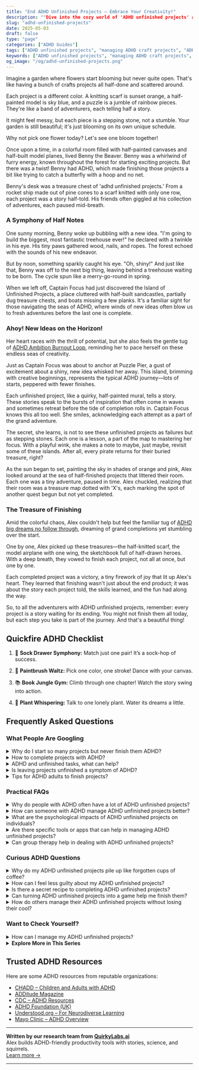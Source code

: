 ```yaml
---
title: "End ADHD Unfinished Projects – Embrace Your Creativity!"
description: ""Dive into the cozy world of 'ADHD unfinished projects' and find solace knowing your creative chaos is a unique kind of beautiful. Let’s bloom together!""
slug: "adhd-unfinished-projects"
date: 2025-05-03
draft: false
type: "page"
categories: ["ADHD Guides"]
tags: ["ADHD unfinished projects", "managing ADHD craft projects", "ADHD and creative blocks", "ADHD project completion tips", "embracing ADHD project chaos", "ADHD motivational strategies", "ADHD and project follow-through"]
keywords: ["ADHD unfinished projects", "managing ADHD craft projects", "ADHD and creative blocks", "ADHD project completion tips", "embracing ADHD project chaos", "ADHD motivational strategies", "ADHD and project follow-through"]
og_image: "/og/adhd-unfinished-projects.png"
---
```


Imagine a garden where flowers start blooming but never quite open. That's like having a bunch of crafts projects all half-done and scattered around.

Each project is a different color. A knitting scarf is sunset orange, a half-painted model is sky blue, and a puzzle is a jumble of rainbow pieces. They're like a band of adventurers, each telling half a story.

It might feel messy, but each piece is a stepping stone, not a stumble. Your garden is still beautiful; it's just blooming on its own unique schedule.

Why not pick one flower today? Let's see one bloom together!

Once upon a time, in a colorful room filled with half-painted canvases and half-built model planes, lived Benny the Beaver. Benny was a whirlwind of furry energy, known throughout the forest for starting exciting projects. But there was a twist! Benny had ADHD, which made finishing those projects a bit like trying to catch a butterfly with a hoop and no net.

Benny's desk was a treasure chest of 'adhd unfinished projects.' From a rocket ship made out of pine cones to a scarf knitted with only one row, each project was a story half-told. His friends often giggled at his collection of adventures, each paused mid-breath.

### A Symphony of Half Notes

One sunny morning, Benny woke up bubbling with a new idea. "I'm going to build the biggest, most fantastic treehouse ever!" he declared with a twinkle in his eye. His tiny paws gathered wood, nails, and ropes. The forest echoed with the sounds of his new endeavor.

But by noon, something sparkly caught his eye. "Oh, shiny!" And just like that, Benny was off to the next big thing, leaving behind a treehouse waiting to be born. The cycle spun like a merry-go-round in spring.

When we left off, Captain Focus had just discovered the Island of Unfinished Projects, a place cluttered with half-built sandcastles, partially dug treasure chests, and boats missing a few planks. It's a familiar sight for those navigating the seas of ADHD, where winds of new ideas often blow us to fresh adventures before the last one is complete.

### Ahoy! New Ideas on the Horizon!

Her heart races with the thrill of potential, but she also feels the gentle tug of [ADHD Ambition Burnout Loop](/pages/adhd-ambition-burnout-loop), reminding her to pace herself on these endless seas of creativity.

Just as Captain Focus was about to anchor at Puzzle Pier, a gust of excitement about a shiny, new idea whisked her away. This island, brimming with creative beginnings, represents the typical ADHD journey—lots of starts, peppered with fewer finishes.

Each unfinished project, like a quirky, half-painted mural, tells a story. These stories speak to the bursts of inspiration that often come in waves and sometimes retreat before the tide of completion rolls in. Captain Focus knows this all too well. She smiles, acknowledging each attempt as a part of the grand adventure.

The secret, she learns, is not to see these unfinished projects as failures but as stepping stones. Each one is a lesson, a part of the map to mastering her focus. With a playful wink, she makes a note to maybe, just maybe, revisit some of these islands. After all, every pirate returns for their buried treasure, right?

As the sun began to set, painting the sky in shades of orange and pink, Alex looked around at the sea of half-finished projects that littered their room. Each one was a tiny adventure, paused in time. Alex chuckled, realizing that their room was a treasure map dotted with 'X's, each marking the spot of another quest begun but not yet completed.

### The Treasure of Finishing

Amid the colorful chaos, Alex couldn't help but feel the familiar tug of [ADHD big dreams no follow through](/pages/adhd-big-dreams-no-follow-through/), dreaming of grand completions yet stumbling over the start.

One by one, Alex picked up these treasures—the half-knitted scarf, the model airplane with one wing, the sketchbook full of half-drawn heroes. With a deep breath, they vowed to finish each project, not all at once, but one by one.

Each completed project was a victory, a tiny firework of joy that lit up Alex's heart. They learned that finishing wasn't just about the end product; it was about the story each project told, the skills learned, and the fun had along the way.

So, to all the adventurers with ADHD unfinished projects, remember: every project is a story waiting for its ending. You might not finish them all today, but each step you take is part of the journey. And that's a beautiful thing!

## Quickfire ADHD Checklist

1. 🧦 **Sock Drawer Symphony:** Match just one pair! It’s a sock-hop of success.

2. 🎨 **Paintbrush Waltz:** Pick one color, one stroke! Dance with your canvas.

3. 📚 **Book Jungle Gym:** Climb through one chapter! Watch the story swing into action.

4. 🌱 **Plant Whispering:** Talk to one lonely plant. Water its dreams a little.

## Frequently Asked Questions



### What People Are Googling

<details><summary>Why do I start so many projects but never finish them ADHD?</summary><p>It's completely understandable to feel this way, and you're not alone in this experience! Many people with ADHD are known for their enthusiasm and creativity, which often leads them to jump into new projects with excitement. However, ADHD can make it challenging to maintain focus and follow through to completion, especially when the initial excitement wears off and other interesting things catch your attention. Remember, it's okay to embrace your natural inclinations, and finding strategies that help maintain momentum, like breaking tasks into smaller steps or using reminders, can really make a difference.</p></details>
<details><summary>How to complete projects with ADHD?</summary><p>Completing projects with ADHD can definitely be a challenge, but it's totally doable with some clever strategies! First, breaking the project down into small, manageable parts can help make it less overwhelming. Set clear, achievable goals for each session, and don't forget to reward yourself for the progress made, however small. Lastly, using timers to work in short bursts (known as the Pomodoro Technique) can really help in maintaining focus. You've got this!</p></details>
<details><summary>ADHD and unfinished tasks, what can help?</summary><p>Absolutely, managing unfinished tasks with ADHD can indeed be a bit tricky, but there are definitely cozy and creative ways to help make things easier. One helpful strategy is to break tasks into smaller, more manageable pieces, allowing you to enjoy little wins along the way! Also, setting up a visual progress tracking system, like a fun sticker chart or an app, can provide that satisfying sense of accomplishment as you see your progress unfold. Lastly, don’t forget to sprinkle in regular breaks and rewards for yourself to keep motivation cozy and high!</p></details>
<details><summary>Is leaving projects unfinished a symptom of ADHD?</summary><p>Absolutely, leaving projects unfinished is indeed a common symptom of ADHD, known as task incompletion. It's really important to remember that this isn't about laziness or not caring about the project. Instead, ADHD can make it tough to maintain focus, manage time, or prioritize tasks effectively, which can all contribute to unfinished projects. Know that you're not alone in this, and there are strategies and supports that can help you manage these challenges.</p></details>
<details><summary>Tips for ADHD adults to finish projects?</summary><p>Absolutely, finishing projects can definitely be a challenge, but you're not alone in this! One effective strategy is breaking the project into smaller, manageable tasks. It can feel much less overwhelming and gives you the satisfaction of ticking off items on your list more frequently. Also, consider setting up a cozy, distraction-free workspace and using timers to work in short bursts, followed by brief breaks. This technique, known as the Pomodoro Technique, can be quite helpful in maintaining focus and momentum. Lastly, don't hesitate to celebrate your progress along the way—it's a great motivator!</p></details>



### Practical FAQs

<details><summary>Why do people with ADHD often have a lot of ADHD unfinished projects?</summary><p>Great question! It’s quite common for folks with ADHD to have several projects on the go, and finding them unfinished can certainly be a part of the journey. This often happens because many individuals with ADHD are driven by a strong initial burst of interest and energy, which makes starting new projects really exciting and engaging. However, maintaining interest can be challenging as the novelty wears off and other enticing projects pop up. It’s all part of how the ADHD brain seeks out new and stimulating experiences, so know you're not alone in this pattern!</p></details>
<details><summary>How can someone with ADHD manage ADHD unfinished projects better?</summary><p>Managing unfinished projects with ADHD can feel daunting, but there are cozy, manageable steps you can take to make progress. Start by breaking larger projects into smaller, bite-sized tasks that feel less overwhelming—think of it like nibbling on a warm cookie rather than trying to eat the whole batch at once! Setting up a visual reminder system, like a colorful sticky note wall, can also be incredibly helpful, keeping tasks visually and pleasantly present. And remember, it's absolutely okay to ask for help or collaboration; sharing the load can make the process more enjoyable and less stressful.</p></details>
<details><summary>What are the psychological impacts of ADHD unfinished projects on individuals?</summary><p>Dealing with unfinished projects can certainly feel daunting, especially when you have ADHD. It's common to experience feelings of frustration, guilt, or even lowered self-esteem because these piled-up tasks seem to constantly remind us of perceived failures. However, it's important to remember that ADHD affects executive function, making task initiation and completion more challenging. Recognizing that these struggles don’t define your capabilities or worth can be a comforting and constructive step towards managing your tasks more effectively and gently.</p></details>
<details><summary>Are there specific tools or apps that can help in managing ADHD unfinished projects?</summary><p>Absolutely, there are several tools designed to help manage unfinished projects, especially for those with ADHD! Apps like Trello or Asana can be great for breaking down projects into manageable tasks and setting deadlines. Additionally, tools like Todoist or Microsoft To Do can help keep track of daily tasks and reminders. These tools not only organize your workload but also provide satisfying visuals and reminders that can keep you motivated and on track.</p></details>
<details><summary>Can group therapy help in dealing with ADHD unfinished projects?</summary><p>Absolutely, group therapy can be a wonderful space for dealing with the challenges of unfinished ADHD projects. In these groups, you're not only sharing your struggles but also learning from others who might have clever strategies and insights that you haven't considered. Plus, there's something really comforting about being in a room where everyone understands the ups and downs of ADHD. It can truly lighten the load and inspire you to tackle those projects with renewed energy and support.</p></details>



### Curious ADHD Questions

<details><summary>Why do my ADHD unfinished projects pile up like forgotten cups of coffee?</summary><p>Oh, that's such a common experience with ADHD, and you're definitely not alone in this! The nature of ADHD can make it tough to stick with projects through to the end, especially once the initial excitement wears off and more routine or challenging aspects begin to emerge. Your brain is always on the lookout for something new and stimulating! Think of it as your creativity and enthusiasm showing through, and remember, it's okay to pick things up again when they feel fresh to you. Maybe set a small, cozy corner where you can revisit these projects without any pressure—turning project completion into a comforting routine might just be the soothing cup of tea your brain appreciates.</p></details>
<details><summary>How can I feel less guilty about my ADHD unfinished projects?</summary><p>It's really common to feel a bit weighed down by unfinished projects, especially when you're juggling ADHD. Remember, your value isn't tied to your productivity—your creativity and intentions count for a lot, too. When you notice guilt creeping in, try to gently remind yourself that it's okay to move at your own pace and that every day offers a new start. Maybe keeping a cozy little notebook of ideas and intentions can help you feel more organized and less overwhelmed—it's like a warm blanket for your thoughts!</p></details>
<details><summary>Is there a secret recipe to completing ADHD unfinished projects?</summary><p>Oh, wouldn't it be wonderful if there were a secret recipe for finishing those pesky unfinished projects? While there's no one-size-fits-all solution, a great approach is to start by breaking your project down into smaller, more manageable tasks. This makes it less overwhelming and helps you see clear, achievable steps. Also, setting up a cozy, distraction-free workspace and using timers (hello, Pomodoro technique!) can really help keep your focus on track. Remember, each step forward is a success, so be kind to yourself through the process!</p></details>
<details><summary>Can turning ADHD unfinished projects into a game help me finish them?</summary><p>Absolutely, turning your unfinished projects into a game can be a fantastic strategy! This approach uses the concept of gamification to make the task more engaging and fun. By setting up small rewards for each milestone you achieve or creating a point system, you can tap into the playful part of your brain that might be itching for some excitement. Give it a try, and you might find that those projects get completed with more smiles and less stress!</p></details>
<details><summary>How do others manage their ADHD unfinished projects without losing their cool?</summary><p>Managing unfinished ADHD projects can definitely feel daunting, but many find success through embracing structured flexibility. A common strategy is breaking projects down into smaller, manageable tasks and setting realistic deadlines for each. Utilizing tools like planners or digital apps to keep track of progress can also be incredibly helpful. Remember, it’s perfectly okay to adjust your plan as needed; staying flexible can keep the process less stressful and more enjoyable.</p></details>



### Want to Check Yourself?

<details><summary>How can I manage my ADHD unfinished projects?</summary><p>Managing unfinished projects when you have ADHD can feel a bit overwhelming, but remember, you're not alone in this! A good starting point is to prioritize your projects. Ask yourself which ones excite you the most or are the most urgent. Break these projects down into small, manageable steps and set aside specific times in your calendar to focus on each step. This way, it feels less daunting and more like a series of mini-achievements. Keep a cozy little progress journal to celebrate each step forward—it's both motivating and uplifting!</p></details>

<script type="application/ld+json">
{
  "@context": "https://schema.org",
  "@type": "FAQPage",
  "mainEntity": [
    {
      "@type": "Question",
      "name": "Why do I start so many projects but never finish them ADHD?",
      "acceptedAnswer": {
        "@type": "Answer",
        "text": "It's completely understandable to feel this way, and you're not alone in this experience! Many people with ADHD are known for their enthusiasm and creativity, which often leads them to jump into new projects with excitement. However, ADHD can make it challenging to maintain focus and follow through to completion, especially when the initial excitement wears off and other interesting things catch your attention. Remember, it's okay to embrace your natural inclinations, and finding strategies that help maintain momentum, like breaking tasks into smaller steps or using reminders, can really make a difference."
      }
    },
    {
      "@type": "Question",
      "name": "How to complete projects with ADHD?",
      "acceptedAnswer": {
        "@type": "Answer",
        "text": "Completing projects with ADHD can definitely be a challenge, but it's totally doable with some clever strategies! First, breaking the project down into small, manageable parts can help make it less overwhelming. Set clear, achievable goals for each session, and don't forget to reward yourself for the progress made, however small. Lastly, using timers to work in short bursts (known as the Pomodoro Technique) can really help in maintaining focus. You've got this!"
      }
    },
    {
      "@type": "Question",
      "name": "ADHD and unfinished tasks, what can help?",
      "acceptedAnswer": {
        "@type": "Answer",
        "text": "Absolutely, managing unfinished tasks with ADHD can indeed be a bit tricky, but there are definitely cozy and creative ways to help make things easier. One helpful strategy is to break tasks into smaller, more manageable pieces, allowing you to enjoy little wins along the way! Also, setting up a visual progress tracking system, like a fun sticker chart or an app, can provide that satisfying sense of accomplishment as you see your progress unfold. Lastly, don\u2019t forget to sprinkle in regular breaks and rewards for yourself to keep motivation cozy and high!"
      }
    },
    {
      "@type": "Question",
      "name": "Is leaving projects unfinished a symptom of ADHD?",
      "acceptedAnswer": {
        "@type": "Answer",
        "text": "Absolutely, leaving projects unfinished is indeed a common symptom of ADHD, known as task incompletion. It's really important to remember that this isn't about laziness or not caring about the project. Instead, ADHD can make it tough to maintain focus, manage time, or prioritize tasks effectively, which can all contribute to unfinished projects. Know that you're not alone in this, and there are strategies and supports that can help you manage these challenges."
      }
    },
    {
      "@type": "Question",
      "name": "Tips for ADHD adults to finish projects?",
      "acceptedAnswer": {
        "@type": "Answer",
        "text": "Absolutely, finishing projects can definitely be a challenge, but you're not alone in this! One effective strategy is breaking the project into smaller, manageable tasks. It can feel much less overwhelming and gives you the satisfaction of ticking off items on your list more frequently. Also, consider setting up a cozy, distraction-free workspace and using timers to work in short bursts, followed by brief breaks. This technique, known as the Pomodoro Technique, can be quite helpful in maintaining focus and momentum. Lastly, don't hesitate to celebrate your progress along the way\u2014it's a great motivator!"
      }
    }
  ]
}
</script>
<script type="application/ld+json">
{
  "@context": "https://schema.org",
  "@type": "Article",
  "author": {
    "@type": "Person",
    "name": "QuirkyLabs",
    "url": "https://quirkylabs.ai/about"
  },
  "headline": "\"End ADHD Unfinished Projects \u2013 Embrace Your Creativity!\"",
  "mainEntityOfPage": "https://blog.quirkylabs.ai/pages/adhd-unfinished-projects/",
  "datePublished": "2025-05-03"
}
</script>
<script type="application/ld+json">
{
  "@context": "https://schema.org",
  "@type": "BreadcrumbList",
  "itemListElement": [
    {
      "@type": "ListItem",
      "position": 1,
      "name": "Home",
      "item": "https://quirkylabs.ai/"
    },
    {
      "@type": "ListItem",
      "position": 2,
      "name": "Blog",
      "item": "https://blog.quirkylabs.ai/"
    },
    {
      "@type": "ListItem",
      "position": 3,
      "name": "\"End ADHD Unfinished Projects \u2013 Embrace Your Creativity!\"",
      "item": "https://blog.quirkylabs.ai/pages/adhd-unfinished-projects/"
    }
  ]
}
</script>

<details>
<summary><strong>Explore More in This Series</strong></summary>

- [Adhd Shiny Object Syndrome](/pages/adhd-shiny-object-syndrome/)
- [Adhd Ideas Keep Coming](/pages/adhd-ideas-keep-coming/)
- [Adhd Scared Of Commitment](/pages/adhd-scared-of-commitment/)
- [Adhd Sabotaging Success](/pages/adhd-sabotaging-success/)
- [Adhd Productivity Vs Possibility](/pages/adhd-productivity-vs-possibility/)
- [Adhd Big Dreams No Follow Through](/pages/adhd-big-dreams-no-follow-through/)
- [Adhd Starting Everything](/pages/adhd-starting-everything/)
- [Adhd Want To Do Everything](/pages/adhd-want-to-do-everything/)
</details>



## Trusted ADHD Resources

Here are some ADHD resources from reputable organizations:

- [CHADD – Children and Adults with ADHD](https://chadd.org)
- [ADDitude Magazine](https://www.additudemag.com)
- [CDC – ADHD Resources](https://www.cdc.gov/ncbddd/adhd)
- [ADHD Foundation (UK)](https://www.adhdfoundation.org.uk)
- [Understood.org – For Neurodiverse Learning](https://www.understood.org)
- [Mayo Clinic – ADHD Overview](https://www.mayoclinic.org/diseases-conditions/adhd)


---

**Written by our research team from [QuirkyLabs.ai](https://quirkylabs.ai)**  
Alex builds ADHD-friendly productivity tools with stories, science, and squirrels.  
[Learn more →](https://quirkylabs.ai)

---